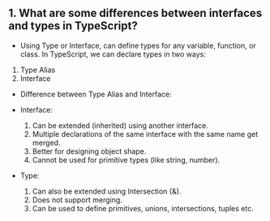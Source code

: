## 1. What are some differences between interfaces and types in TypeScript?
- Using Type or Interface, can define types for any variable, function, or class. In TypeScript, we can declare types in two ways:
 1. Type Alias
 2. Interface
- Difference between Type Alias and Interface:
- Interface:
  1. Can be extended (inherited) using another interface.
  2. Multiple declarations of the same interface with the same name get merged.
  3. Better for designing object shape.
  4. Cannot be used for primitive types (like string, number).

- Type:
  1. Can also be extended using Intersection (&).
  2. Does not support merging.
  3. Can be used to define primitives, unions, intersections, tuples etc.



